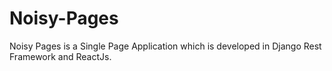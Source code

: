 # Noisy-Pages
Noisy Pages is a Single Page Application which is developed in Django Rest Framework and ReactJs.